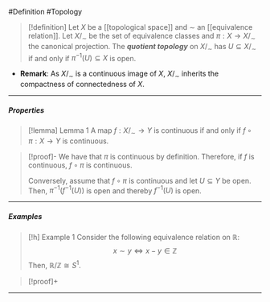 #Definition #Topology 

> [!definition]
> Let $X$ be a [[topological space]] and $\sim$ an [[equivalence relation]]. Let $X /_{\sim}$ be the set of equivalence classes and $\pi:X \to X /_{\sim}$ the canonical projection. The ***quotient topology*** on $X /_{\sim}$ has $U\subseteq X / _\sim$ if and only if $\pi ^{-1}(U)\subseteq X$ is open.
- **Remark**: As $X / _\sim$ is a continuous image of $X$, $X /_{\sim}$ inherits the compactness of connectedness of $X$.
---
##### Properties
> [!lemma] Lemma 1
> A map $f:X/_{\sim}\to Y$ is continuous if and only if $f\circ\pi:X\to Y$ is continuous.

> [!proof]-
> We have that $\pi$ is continuous by definition. Therefore, if $f$ is continuous, $f\circ\pi$ is continuous.
> 
> Conversely, assume that $f\circ\pi$ is continuous and let $U\subseteq Y$ be open. Then, $\pi ^{-1}(f^{-1}(U))$ is open and thereby $f^{-1}(U)$ is open.
---
##### Examples
> [!h] Example 1
> Consider the following equivalence relation on $\mathbb{R}$: $$x\sim y \iff x-y\in \mathbb{Z}$$Then, $\mathbb{R} / \mathbb{Z}\cong S^1$.

> [!proof]+
> 
---